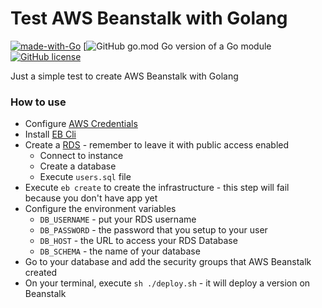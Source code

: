 # Test AWS Beanstalk with Golang

[![made-with-Go](https://img.shields.io/badge/Made%20with-Go-1f425f.svg)](http://golang.org)
[![GitHub go.mod Go version of a Go module](https://img.shields.io/github/go-mod/go-version/otaviobaldan/test-beanstalk)
[![GitHub license](https://img.shields.io/github/license/Naereen/StrapDown.js.svg)](https://github.com/Naereen/StrapDown.js/blob/master/LICENSE)

Just a simple test to create AWS Beanstalk with Golang

### How to use
- Configure [AWS Credentials](https://docs.aws.amazon.com/sdk-for-java/v1/developer-guide/setup-credentials.html)
- Install [EB Cli](https://docs.aws.amazon.com/es_en/elasticbeanstalk/latest/dg/eb-cli3-install.html)
- Create a [RDS](https://docs.aws.amazon.com/AmazonRDS/latest/UserGuide/USER_CreateDBInstance.html) - remember to leave it with public access enabled
  * Connect to instance
  * Create a database
  * Execute `users.sql` file
- Execute `eb create` to create the infrastructure - this step will fail because you don't have app yet
- Configure the environment variables
    * `DB_USERNAME` - put your RDS username
    * `DB_PASSWORD` - the password that you setup to your user
    * `DB_HOST` - the URL to access your RDS Database
    * `DB_SCHEMA` - the name of your database
- Go to your database and add the security groups that AWS Beanstalk created
- On your terminal, execute `sh ./deploy.sh` - it will deploy a version on Beanstalk
